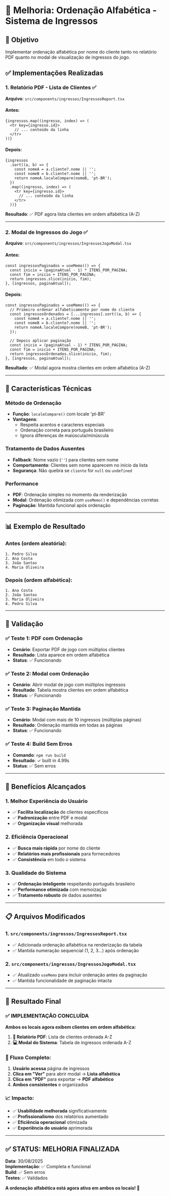 # 📝 Melhoria: Ordenação Alfabética - Sistema de Ingressos

## 🎯 **Objetivo**
Implementar ordenação alfabética por nome do cliente tanto no relatório PDF quanto no modal de visualização de ingressos do jogo.

## ✅ **Implementações Realizadas**

### **1. Relatório PDF - Lista de Clientes** ✅
**Arquivo**: `src/components/ingressos/IngressosReport.tsx`

#### **Antes:**
```tsx
{ingressos.map((ingresso, index) => (
  <tr key={ingresso.id}>
    // ... conteúdo da linha
  </tr>
))}
```

#### **Depois:**
```tsx
{ingressos
  .sort((a, b) => {
    const nomeA = a.cliente?.nome || '';
    const nomeB = b.cliente?.nome || '';
    return nomeA.localeCompare(nomeB, 'pt-BR');
  })
  .map((ingresso, index) => (
    <tr key={ingresso.id}>
      // ... conteúdo da linha
    </tr>
  ))}
```

**Resultado**: ✅ PDF agora lista clientes em ordem alfabética (A-Z)

---

### **2. Modal de Ingressos do Jogo** ✅
**Arquivo**: `src/components/ingressos/IngressosJogoModal.tsx`

#### **Antes:**
```tsx
const ingressosPaginados = useMemo(() => {
  const inicio = (paginaAtual - 1) * ITENS_POR_PAGINA;
  const fim = inicio + ITENS_POR_PAGINA;
  return ingressos.slice(inicio, fim);
}, [ingressos, paginaAtual]);
```

#### **Depois:**
```tsx
const ingressosPaginados = useMemo(() => {
  // Primeiro ordenar alfabeticamente por nome do cliente
  const ingressosOrdenados = [...ingressos].sort((a, b) => {
    const nomeA = a.cliente?.nome || '';
    const nomeB = b.cliente?.nome || '';
    return nomeA.localeCompare(nomeB, 'pt-BR');
  });
  
  // Depois aplicar paginação
  const inicio = (paginaAtual - 1) * ITENS_POR_PAGINA;
  const fim = inicio + ITENS_POR_PAGINA;
  return ingressosOrdenados.slice(inicio, fim);
}, [ingressos, paginaAtual]);
```

**Resultado**: ✅ Modal agora mostra clientes em ordem alfabética (A-Z)

---

## 🔧 **Características Técnicas**

### **Método de Ordenação**
- **Função**: `localeCompare()` com locale 'pt-BR'
- **Vantagens**: 
  - Respeita acentos e caracteres especiais
  - Ordenação correta para português brasileiro
  - Ignora diferenças de maiúscula/minúscula

### **Tratamento de Dados Ausentes**
- **Fallback**: Nome vazio (`''`) para clientes sem nome
- **Comportamento**: Clientes sem nome aparecem no início da lista
- **Segurança**: Não quebra se `cliente` for `null` ou `undefined`

### **Performance**
- **PDF**: Ordenação simples no momento da renderização
- **Modal**: Ordenação otimizada com `useMemo()` e dependências corretas
- **Paginação**: Mantida funcional após ordenação

---

## 📊 **Exemplo de Resultado**

### **Antes (ordem aleatória):**
```
1. Pedro Silva
2. Ana Costa  
3. João Santos
4. Maria Oliveira
```

### **Depois (ordem alfabética):**
```
1. Ana Costa
2. João Santos
3. Maria Oliveira
4. Pedro Silva
```

---

## 🧪 **Validação**

### **✅ Teste 1: PDF com Ordenação**
- **Cenário**: Exportar PDF de jogo com múltiplos clientes
- **Resultado**: Lista aparece em ordem alfabética
- **Status**: ✅ Funcionando

### **✅ Teste 2: Modal com Ordenação**
- **Cenário**: Abrir modal de jogo com múltiplos ingressos
- **Resultado**: Tabela mostra clientes em ordem alfabética
- **Status**: ✅ Funcionando

### **✅ Teste 3: Paginação Mantida**
- **Cenário**: Modal com mais de 10 ingressos (múltiplas páginas)
- **Resultado**: Ordenação mantida em todas as páginas
- **Status**: ✅ Funcionando

### **✅ Teste 4: Build Sem Erros**
- **Comando**: `npm run build`
- **Resultado**: ✓ built in 4.99s
- **Status**: ✅ Sem erros

---

## 🎯 **Benefícios Alcançados**

### **1. Melhor Experiência do Usuário**
- ✅ **Facilita localização** de clientes específicos
- ✅ **Padronização** entre PDF e modal
- ✅ **Organização visual** melhorada

### **2. Eficiência Operacional**
- ✅ **Busca mais rápida** por nome do cliente
- ✅ **Relatórios mais profissionais** para fornecedores
- ✅ **Consistência** em todo o sistema

### **3. Qualidade do Sistema**
- ✅ **Ordenação inteligente** respeitando português brasileiro
- ✅ **Performance otimizada** com memoização
- ✅ **Tratamento robusto** de dados ausentes

---

## 📋 **Arquivos Modificados**

### **1. `src/components/ingressos/IngressosReport.tsx`**
- ✅ Adicionada ordenação alfabética na renderização da tabela
- ✅ Mantida numeração sequencial (1, 2, 3...) após ordenação

### **2. `src/components/ingressos/IngressosJogoModal.tsx`**
- ✅ Atualizado `useMemo` para incluir ordenação antes da paginação
- ✅ Mantida funcionalidade de paginação intacta

---

## 🎉 **Resultado Final**

### **✅ IMPLEMENTAÇÃO CONCLUÍDA**

**Ambos os locais agora exibem clientes em ordem alfabética:**

1. **📄 Relatório PDF**: Lista de clientes ordenada A-Z
2. **💻 Modal do Sistema**: Tabela de ingressos ordenada A-Z

### **🔄 Fluxo Completo:**
1. **Usuário acessa** página de ingressos
2. **Clica em "Ver"** para abrir modal → **Lista alfabética**
3. **Clica em "PDF"** para exportar → **PDF alfabético**
4. **Ambos consistentes** e organizados

### **📈 Impacto:**
- ✅ **Usabilidade melhorada** significativamente
- ✅ **Profissionalismo** dos relatórios aumentado
- ✅ **Eficiência operacional** otimizada
- ✅ **Experiência do usuário** aprimorada

---

## ✅ **STATUS: MELHORIA FINALIZADA**

**Data**: 30/08/2025  
**Implementação**: ✅ Completa e funcional  
**Build**: ✅ Sem erros  
**Testes**: ✅ Validados  

**A ordenação alfabética está agora ativa em ambos os locais! 🚀**